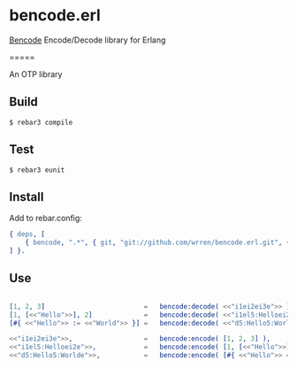 # bencode.erl

[Bencode](https://en.wikipedia.org/wiki/Bencode) Encode/Decode library for Erlang

=====

An OTP library

Build
-----

    $ rebar3 compile


Test
-----

    $ rebar3 eunit


Install
-------

Add to rebar.config:

```erlang
{ deps, [
	{ bencode, ".*", { git, "git://github.com/wrren/bencode.erl.git", { branch, "master" } } }
] }.
```

Use
---

```erlang

[1, 2, 3]                         =   bencode:decode( <<"i1ei2ei3e">> ),
[1, [<<"Hello">>], 2]             =   bencode:decode( <<"i1el5:Helloei2e">> ),
[#{ <<"Hello">> := <<"World">> }] =   bencode:decode( <<"d5:Hello5:Worlde">> ),

<<"i1ei2ei3e">>,                  =   bencode:encode( [1, 2, 3] ),
<<"i1el5:Helloei2e">>,            =   bencode:encode( [1, [<<"Hello">>], 2] ),
<<"d5:Hello5:Worlde">>,           =   bencode:encode( [#{ <<"Hello">> => <<"World">> }] ),


```